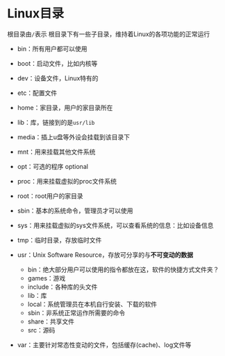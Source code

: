  # Linux目录
根目录由`/`表示
根目录下有一些子目录，维持着Linux的各项功能的正常运行
+ bin：所有用户都可以使用
+ boot：启动文件，比如内核等
+ dev：设备文件，Linux特有的
+ etc：配置文件
+ home：家目录，用户的家目录所在
+ lib：库，链接到的是`usr/lib`
+ media：插上u盘等外设会挂载到该目录下
+ mnt：用来挂载其他文件系统
+ opt：可选的程序 optional
+ proc：用来挂载虚拟的proc文件系统
+ root：root用户的家目录
+ sbin：基本的系统命令，管理员才可以使用
+ sys：用来挂载虚拟的sys文件系统，可以查看系统的信息：比如设备信息
+ tmp：临时目录，存放临时文件
+ usr：Unix Software Resource，存放可分享的与**不可变动的数据**
	+ bin：绝大部分用户可以使用的指令都放在这，软件的快捷方式文件夹？
	+ games：游戏
	+ include：各种库的头文件
	+ lib：库
	+ local：系统管理员在本机自行安装、下载的软件
	+ sbin：非系统正常运作所需要的命令
	+ share：共享文件
	+ src：源码

+ var：主要针对常态性变动的文件，包括缓存(cache)、log文件等

